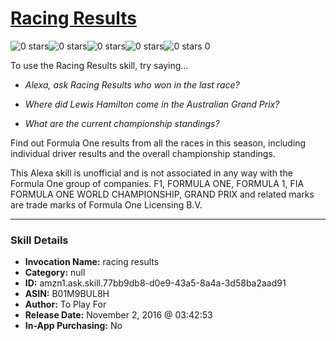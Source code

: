 # [Racing Results](http://alexa.amazon.com/#skills/amzn1.ask.skill.77bb9db8-d0e9-43a5-8a4a-3d58ba2aad91)
![0 stars](../../images/ic_star_border_black_18dp_1x.png)![0 stars](../../images/ic_star_border_black_18dp_1x.png)![0 stars](../../images/ic_star_border_black_18dp_1x.png)![0 stars](../../images/ic_star_border_black_18dp_1x.png)![0 stars](../../images/ic_star_border_black_18dp_1x.png) 0

To use the Racing Results skill, try saying...

* *Alexa, ask Racing Results who won in the last race?*

* *Where did Lewis Hamilton come in the Australian Grand Prix?*

* *What are the current championship standings?*

Find out Formula One results from all the races in this season, including individual driver results and the overall championship standings.

This Alexa skill is unofficial and is not associated in any way with the Formula One group of companies. F1, FORMULA ONE, FORMULA 1, FIA FORMULA ONE WORLD CHAMPIONSHIP, GRAND PRIX and related marks are trade marks of Formula One Licensing B.V.

***

### Skill Details

* **Invocation Name:** racing results
* **Category:** null
* **ID:** amzn1.ask.skill.77bb9db8-d0e9-43a5-8a4a-3d58ba2aad91
* **ASIN:** B01M9BUL8H
* **Author:** To Play For
* **Release Date:** November 2, 2016 @ 03:42:53
* **In-App Purchasing:** No
